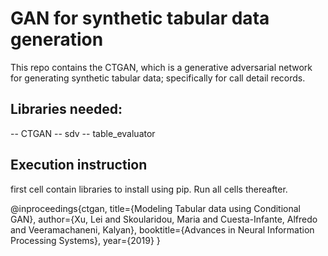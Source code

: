 # GAN for synthetic tabular data generation 
This repo contains the CTGAN, which is a generative adversarial network for generating synthetic tabular data; specifically for call detail records.

## Libraries needed:
-- CTGAN
-- sdv
-- table_evaluator

## Execution instruction
first cell contain libraries to install using pip.
Run all cells thereafter.

@inproceedings{ctgan,
  title={Modeling Tabular data using Conditional GAN},
  author={Xu, Lei and Skoularidou, Maria and Cuesta-Infante, Alfredo and Veeramachaneni, Kalyan},
  booktitle={Advances in Neural Information Processing Systems},
  year={2019}
}
